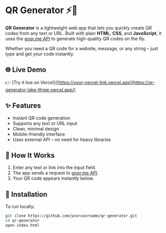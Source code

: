 # QR Generator ⚡📱

**QR Generator** is a lightweight web app that lets you quickly create QR codes from any text or URL. Built with plain **HTML**, **CSS**, and **JavaScript**, it uses the [goqr.me API](https://goqr.me/api/) to generate high-quality QR codes on the fly.

Whether you need a QR code for a website, message, or any string – just type and get your code instantly.

## 🌐 Live Demo

👉 [Try it live on Vercel]([https://your-vercel-link.vercel.app](https://qr-generator-lake-three.vercel.app/)

## ✨ Features

- Instant QR code generation
- Supports any text or URL input
- Clean, minimal design
- Mobile-friendly interface
- Uses external API – no need for heavy libraries

## 🚀 How It Works

1. Enter any text or link into the input field.
2. The app sends a request to [goqr.me API](https://goqr.me/api/).
3. Your QR code appears instantly below.

## 📂 Installation

To run locally:

```bash
git clone https://github.com/yourusername/qr-generator.git
cd qr-generator
open index.html
